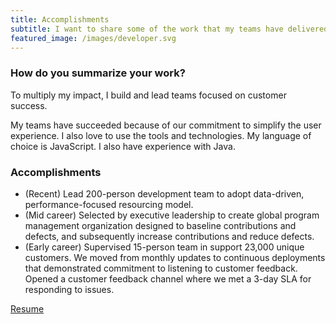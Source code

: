 ```yaml
---
title: Accomplishments
subtitle: I want to share some of the work that my teams have delivered. 
featured_image: /images/developer.svg
---
```


### How do you summarize your work?
To multiply my impact, I build and lead teams focused on customer success. 

My teams have succeeded because of our commitment to simplify the user experience. I also love to use the tools and technologies. My language of choice is JavaScript. I also have experience with Java. 

### Accomplishments
* (Recent) Lead 200-person development team to adopt data-driven, performance-focused resourcing model. 
* (Mid career) Selected by executive leadership to create global program management organization designed to baseline contributions and defects, and subsequently increase contributions and reduce defects. 
* (Early career) Supervised 15-person team in support 23,000 unique customers. We moved from monthly updates to continuous deployments that demonstrated commitment to listening to customer feedback. Opened a customer feedback channel where we met a 3-day SLA for responding to issues. 

[Resume](/images/ARobertson.pdf)